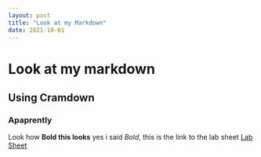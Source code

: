 ```yaml
---
layout: post
title: "Look at my Markdown"
date: 2021-10-01
---
```

# Look at my markdown
## Using Cramdown
### Apaprently

Look how **Bold this looks** yes i said *Bold*, this is the link to the lab sheet [Lab Sheet](https://canvas.hw.ac.uk/courses/5395/pages/f28wp-web-programming-material?module_item_id=644006)
